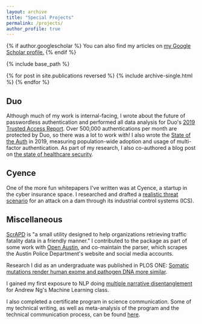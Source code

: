 ```yaml
---
layout: archive
title: "Special Projects"
permalink: /projects/
author_profile: true
---
```


{% if author.googlescholar %}
  You can also find my articles on <u><a href="{{author.googlescholar}}">my Google Scholar profile</a>.</u>
{% endif %}

{% include base_path %}

{% for post in site.publications reversed %}
  {% include archive-single.html %}
{% endfor %}

## Duo

Although much of my work is internal-facing, I wrote about the future of passwordless authentication and performed all data analysis for Duo's [2019 Trusted Access Report](https://duo.com/resources/ebooks/the-2019-duo-trusted-access-report). Over 500,000 authentications per month are protected by Duo, so there was a lot to work with! I also wrote the [State of the Auth](https://duo.com/assets/ebooks/state-of-the-auth-2019.pdf) in 2019, measuring population-wide adoption and usage of multi-factor authentication.
As part of my research, I also co-authored a blog post on [the state of healthcare security](https://duo.com/blog/the-state-of-trusted-access-in-healthcare).

## Cyence

One of the more fun whitepapers I've written was at Cyence, a startup in the cyber insurance space. I researched and drafted a [realistic threat scenario](https://www.aon.com/reinsurance/gimo/20181025-gimo-cyber) for an attack on a dam through its industrial control systems (ICS).

## Miscellaneous

[ScrAPD](scrapd.org) is "a small utility designed to help organizations retrieving traffic fatality data in a friendly manner." I contributed to the package as part of some work with [Open Austin](https://www.open-austin.org/), and co-maintain the parser, which scrapes the Austin Police Department's website and social media accounts.

Research I did as an undergraduate was published in PLOS ONE: [Somatic mutations render human exome and pathogen DNA more similar](https://journals.plos.org/plosone/article?id=10.1371/journal.pone.0197949).

I gained my first exposure to NLP doing [multiple narrative disentanglement](http://cs229.stanford.edu/proj2016/poster/EnglerHarvey-MultipleNarrativeDisentanglement-Poster.pdf) for Andrew Ng's Machine Learning class.

I also completed a certificate program in science communication. Some of my technical writing, as well as meta-analysis of the program and the technical communication process, can be found [here](https://stanford.digication.com/maggie_engler/home-1).
